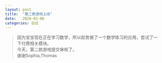 ```yaml
---
layout: post
title:  "第二款游戏上线"
date:   2020-03-06
categories: 日记 
---
```

> 因为宝宝现在正在学习数学，所以趁势做了一个数学练习的应用，尝试了一下付费相关模块。  
> 今天，第二款游戏提交审核了。  
> 谢谢Sophia,Thomas
